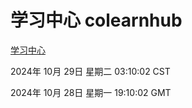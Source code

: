 # 学习中心 colearnhub
[学习中心](http://219.139.197.74:56308/colearnhub/)

2024年 10月 29日 星期二 03:10:02 CST

2024年 10月 28日 星期一 19:10:02 GMT
